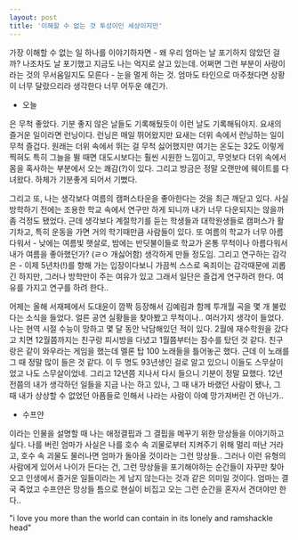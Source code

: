 ```yaml
---
layout: post
title: '이해할 수 없는 것 투성이인 세상이지만'
---
```


가장 이해할 수 없는 일 하나를 이야기하자면 - 왜 우리 엄마는 날 포기하지 않았던 걸까? 나조차도 날 포기했고 지금도 나는 억지로 살고 있는데. 어쩌면 그런 부분이 사랑이라는 것의 무서움일지도 모른다 - 눈을 멀게 하는 것. 엄마도 타인으로 마주쳤다면 상황이 너무 달랐으리라 생각한다 너무 어두운 얘긴가.

- 오늘

은 무척 좋았다. 기분 좋지 않은 날들도 기록해뒀듯이 이런 날도 기록해둬야지. 요새의 즐거운 일이라면 런닝이다. 런닝은 매일 뛰어왔지만 요새는 더위 속에서 런닝하는 일이 무척 즐겁다. 원래는 더위 속에서 뛰는 걸 무척 싫어했지만 여기는 온도는 32도 이렇게 찍혀도 특히 그늘을 뛸 때면 대도시보다는 훨씬 시원한 느낌이고, 무엇보다 더위 속에서 몸을 혹사하는 부분에서 오는 쾌감(?)이 있다. 그리고 방금은 정말 오랜만에 웨이트를 다녀왔다. 하체가 기분좋게 되어서 기뻤다.

그리고 또, 나는 생각보다 여름의 캠퍼스타운을 좋아한다는 것을 최근 깨닫고 있다. 사실 방학하기 전에는 조용한 학교 속에서 연구만 하게 되니까 내가 너무 다운되지는 않을까 좀 걱정도 됐었다. 근데 생각보다 계절학기를 듣는 학생들과 대학원생들로 캠퍼스가 활기차고, 특히 운동을 가면 거의 학기때만큼 사람들이 있다. 또 여름의 학교가 너무 아름다워서 - 낮에는 여름빛 햇살로, 밤에는 반딧불이들로 학교가 온통 무척이나 아름다워서 내가 여름을 좋아했던가? (ㄹㅇ 개싫어함) 생각하게 만들 정도임. 그리고 연구하는 감각은 - 이제 5년차(!)를 향해 가는 입장이다보니 가끔씩 스스로 옥죄이는 감각때문에 괴롭긴 하지만, 그러나 방학만이 주는 여유가 있고 그래서 일단은 즐겁게 연구하려 한다. 여유를 가지고 연구를 하려 한다.. 

어제는 올해 서재페에서 도대윤이 깜짝 등장해서 김예림과 함께 투개월 곡을 몇 개 불렀다는 소식을 들었다. 얼른 공연 실황들을 찾아봤고 무척이나.. 여러가지 생각이 들었다. 나는 현역 시절 수능이 망하고 몇 달 동안 낙담해있던 적이 있다. 2월에 재수학원을 갔다고 치면 12월쯤까지는 친구랑 피시방을 다녔고 1월쯤부터는 잠수를 탔던 것 같다. 친구랑은 같이 와우라는 게임을 했는데 멜론 탑 100 노래들을 틀어놓곤 했다. 근데 이 노래를 그 때 정말 많이 들은 것 같다. 이 두 명도 93년생인 걸로 알고 있으니 이들도 스무살이었고 나도 스무살이었네. 그리고 12년쯤 지나서 다시 들으니 기분이 정말 묘했다. 12년 전쯤의 내가 생각하던 일들을 지금 나는 하고 있나, 그 때 내가 바랬던 사람이 됐나, 그 때 내가 상상할 수 없었던 아픔들로 인해서 나라는 사람이 아예 망가져버린 건 아닌가..

- 수프얀

이라는 인물을 설명할 때 나는 애정결핍과 그 결핍을 메꾸기 위한 망상들을 이야기하고 싶다. 나를 버린 엄마가 사실은 나를 호수 속 괴물로부터 지켜주기 위해 멀리 떠난 거라고, 호수 속 괴물도 물러나면 엄마가 돌아올 것이라는 그런 망상들.. 
그러나 이런 유형의 사람에게 있어서 나이가 든다는 건, 그런 망상들을 포기해야하는 순간들이 자꾸만 찾아오고 인생에서 즐거운 일들이라는 게 남지 않는다는 것과 같은 의미일 것이다. 엄마는 결국 죽었고 수프얀은 망상들 틈으로 현실이 비집고 오는 그런 순간을 혼자서 견뎌야만 한다..

"i love you more than the world can contain in its lonely and ramshackle head"



